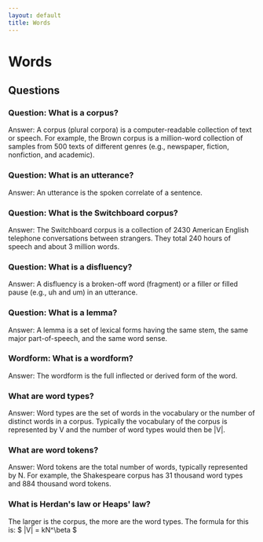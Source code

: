 ```yaml
---
layout: default
title: Words
---
```


# Words

## Questions
### Question: What is a corpus?
Answer: A corpus (plural corpora) is a computer-readable collection of text or speech. For example, the Brown corpus is a million-word collection of samples from 500 texts of different genres (e.g., newspaper, fiction, nonfiction, and academic).

### Question: What is an utterance?
Answer: An utterance is the spoken correlate of a sentence.

### Question: What is the Switchboard corpus?
Answer: The Switchboard corpus is a collection of 2430 American English telephone conversations between strangers. They total 240 hours of speech and about 3 million words.

### Question: What is a disfluency?
Answer: A disfluency is a broken-off word (fragment) or a filler or filled pause (e.g., uh and um) in an utterance.

### Question: What is a lemma?
Answer: A lemma is a set of lexical forms having the same stem, the same major part-of-speech, and the same word sense.

### Wordform: What is a wordform?
Answer: The wordform is the full inflected or derived form of the word.

### What are word types?
Answer: Word types are the set of words in the vocabulary or the number of distinct words in a corpus. Typically the vocabulary of the corpus is represented by V and the number of word types would then be |V|.

### What are word tokens?
Answer: Word tokens are the total number of words, typically represented by N. For example, the Shakespeare corpus has 31 thousand word types and 884 thousand word tokens.

### What is Herdan's law or Heaps' law?
The larger is the corpus, the more are the word types. The formula for this is:
$ |V| = kN^\beta $